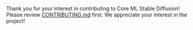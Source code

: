 Thank you for your interest in contributing to Core ML Stable Diffusion! Please review [CONTRIBUTING.md](../CONTRIBUTING.md) first. We appreciate your interest in the project!
